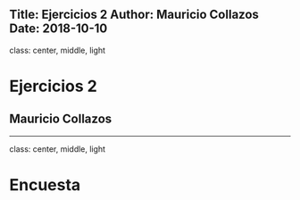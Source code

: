 Title: Ejercicios 2
Author: Mauricio Collazos
Date: 2018-10-10
![]()
---
class: center, middle, light
# Ejercicios 2
## Mauricio Collazos

---
class: center, middle, light
# Encuesta